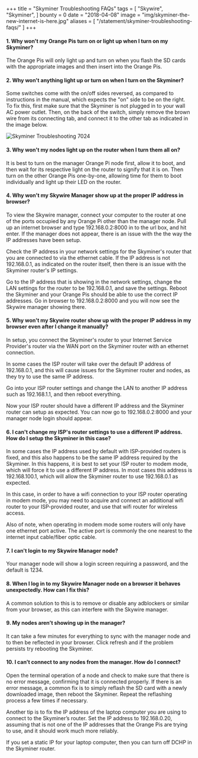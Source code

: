 +++
title = "Skyminer Troubleshooting FAQs"
tags = [
	"Skywire",
	"Skyminer",
]
bounty = 0
date = "2018-04-08"
image = "img/skyminer-the-new-internet-is-here.jpg"
aliases = [
	"/statement/skyminer-troubleshooting-faqs/"
]
+++

#### 1\. Why won't my Orange Pis turn on or light up when I turn on my Skyminer?

The Orange Pis will only light up and turn on when you flash the SD cards with the appropriate images and then insert into the Orange Pis.

#### 2\. Why won't anything light up or turn on when I turn on the Skyminer?

Some switches come with the on/off sides reversed, as compared to instructions in the manual, which expects the "on" side to be on the right. To fix this, first make sure that the Skyminer is not plugged in to your wall AC power outlet.  Then, on the back of the switch, simply remove the brown wire from its connecting tab, and connect it to the other tab as indicated in the image below.

![Skyminer Troubleshooting 7024](/img/skyminer-assembly-7024.png)

#### 3\. Why won't my nodes light up on the router when I turn them all on?

It is best to turn on the manager Orange Pi node first, allow it to boot, and then wait for its respective light on the router to signify that it is on. Then turn on the other Orange Pis one-by-one, allowing time for them to boot individually and light up their LED on the router.

#### 4\. Why won't my Skywire Manager show up at the proper IP address in browser?

To view the Skywire manager, connect your computer to the router at one of the ports occupied by any Orange Pi other than the manager node. Pull up an internet browser and type 192.168.0.2:8000 in to the url box, and hit enter. If the manager does not appear, there is an issue with the the way the IP addresses have been setup.

Check the IP address in your network settings for the Skyminer's router that you are connected to via the ethernet cable. If the IP address is not 192.168.0.1, as indicated on the router itself, then there is an issue with the Skyminer router's IP settings.

Go to the IP address that is showing in the network settings, change the LAN settings for the router to be 192.168.0.1, and save the settings. Reboot the Skyminer and your Orange Pis should be able to use the correct IP addresses. Go in browser to 192.168.0.2:8000 and you will now see the Skywire manager showing there.

#### 5\. Why won't my Skywire router show up with the proper IP address in my browser even after I change it manually?

In setup, you connect the Skyminer's router to your Internet Service Provider's router via the WAN port on the Skyminer router with an ethernet connection.

In some cases the ISP router will take over the default IP address of 192.168.0.1, and this will cause issues for the Skyminer router and nodes, as they try to use the same IP address.

Go into your ISP router settings and change the LAN to another IP address such as 192.168.1.1, and then reboot everything.

Now your ISP router should have a different IP address and the Skyminer router can setup as expected. You can now go to 192.168.0.2:8000 and your manager node login should appear.

#### 6\. I can't change my ISP's router settings to use a different IP address. How do I setup the Skyminer in this case?

In some cases the IP address used by default with ISP-provided routers is fixed, and this also happens to be the same IP address required by the Skyminer. In this happens, it is best to set your ISP router to modem mode, which will force it to use a different IP address. In most cases this address is 192.168.100.1, which will allow the Skyminer router to use 192.168.0.1 as expected.

In this case, in order to have a wifi connection to your ISP router operating in modem mode, you may need to acquire and connect an additional wifi router to your ISP-provided router, and use that wifi router for wireless access.

Also of note, when operating in modem mode some routers will only have one ethernet port active. The active port is commonly the one nearest to the internet input cable/fiber optic cable.

#### 7\. I can't login to my Skywire Manager node?

Your manager node will show a login screen requiring a password, and the default is 1234.

#### 8\. When I log in to my Skywire Manager node on a browser it behaves unexpectedly. How can I fix this?

A common solution to this is to remove or disable any adblockers or similar from your browser, as this can interfere with the Skywire manager.

#### 9\. My nodes aren’t showing up in the manager?

It can take a few minutes for everything to sync with the manager node and to then be reflected in your browser. Click refresh and if the problem persists try rebooting the Skyminer.

#### 10\. I can’t connect to any nodes from the manager. How do I connect?

Open the terminal operation of a node and check to make sure that there is no error message, confirming that it is connected properly. If there is an error message, a common fix is to simply reflash the SD card with a newly downloaded image, then reboot the Skyminer. Repeat the reflashing process a few times if necessary.

Another tip is to fix the IP address of the laptop computer you are using to connect to the Skyminer’s router. Set the IP address to 192.168.0.20, assuming that is not one of the IP addresses that the Orange Pis are trying to use, and it should work much more reliably.

If you set a static IP for your laptop computer, then you can turn off DCHP in the Skyminer router.
